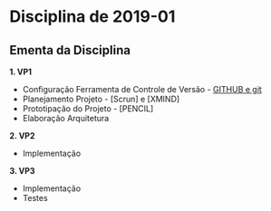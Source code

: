 # Disciplina de 2019-01

## Ementa da Disciplina

**1. VP1**
   - Configuração Ferramenta de Controle de Versão - [GITHUB e git](https://github.com/mbacefor)
   - Planejamento Projeto - [Scrun] e [XMIND]
   - Prototipação do Projeto - [PENCIL]
   - Elaboração Arquitetura
   
**2. VP2**
   - Implementação 
   
**3. VP3**
   - Implementação
   - Testes
